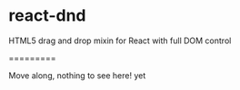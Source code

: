 react-dnd
=========

HTML5 drag and drop mixin for React with full DOM control


=========

Move along, nothing to see here! yet  
